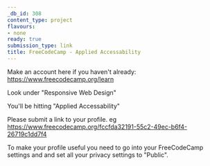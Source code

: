 ```yaml
---
_db_id: 308
content_type: project
flavours:
- none
ready: true
submission_type: link
title: FreeCodeCamp - Applied Accessability
---
```


Make an account here if you haven't already: https://www.freecodecamp.org/learn

Look under "Responsive Web Design"

You'll be hitting "Applied Accessability"

Please submit a link to your profile. eg https://www.freecodecamp.org/fccfda32191-55c2-49ec-b6f4-26719c1dd7f4

To make your profile useful you need to go into your FreeCodeCamp settings and and set all your privacy settings to "Public".